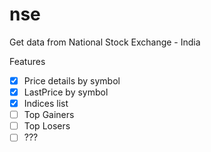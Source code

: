 # nse

Get data from National Stock Exchange - India

Features
- [x] Price details by symbol
- [x] LastPrice by symbol
- [x] Indices list
- [ ] Top Gainers
- [ ] Top Losers
- [ ] ???  